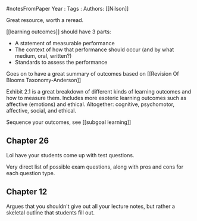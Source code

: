 #notesFromPaper
Year   :
Tags   :
Authors: [[Nilson]]

Great resource, worth a reread.

[[learning outcomes]] should have 3 parts:

 - A statement of measurable performance
 - The context of how that performance should occur (and by what medium, oral, written?)
 - Standards to assess the performance

Goes on to have a great summary of outcomes based on [[Revision Of Blooms Taxonomy-Anderson]] 

Exhibit 2.1 is a great breakdown of different kinds of learning outcomes and how to measure them. Includes more esoteric learning outcomes such as affective (emotions) and ethical. Altogether: cognitive, psychomotor, affective, social, and ethical.

Sequence your outcomes, see [[subgoal learning]]

Chapter 26
----------

Lol have your students come up with test questions.

Very direct list of possible exam questions, along with pros and cons for each question type.

Chapter 12
-----------

Argues that you shouldn't give out all your lecture notes, but rather a skeletal outline that students fill out.
